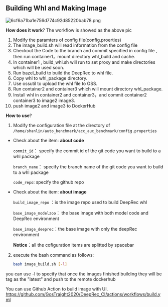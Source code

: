 
## Building Whl and Making Image
![6cf6a71ba1e756d774c92d85220bab78.png](https://github.com/GosTraight2020/DeepRec_CI/blob/master/.asset/build.png)

**How does it work**?
The workflow is showed as the above pic
1. Modify the paramters of config file(config.proerties)
2. The image_build.sh will read information from the config file
3. Checkout the Code to the branch and commit specified in config file , then run container1，mount directory whl_build and cache.
4. In container1 , build_whl.sh will run to set proxy and make directories which will be used soon.
5. Run bazel_build to build the DeepRec to whl file.
6. Copy whl to whl_package directory.
7. Use ossutil to upload the whl file to OSS.
8. Run container2 and container3 which will mount directory whl_package.
9. Install whl in container2 and container3，and commit container2 container3 to image2 image3.
10. push image2 and image3 to DockerHub

**How to use**?
1. Modify the configuration file at the directory of `/home/shanlin/auto_benchmark/acc_auc_benchmark/config.properties`

- Check about the item: **about code**

    `commit_id`： specify the commit id of the git code you want to build to a whl package
    
    `branch_name`： specify the branch name of the git code you want to build to a whl package
    
    `code_repo`: specify the github repo
- Check about the item: **about image**

    `build_image_repo` ：is the image repo used to build DeepRec whl

    `base_image_modelzoo`： the base image with both model code and DeepRec environment

    `base_image_deeprec`：the base image with only the deepRec environment



    **Notice**：all the cofiguration items are splitted by spacebar

2. execute the bash command as follows:

	```bash
    bash image_build.sh [-l]
    ```
	
you can use -l to specify that once the images finished building they will be tag as the "latest" and push to the remote dockerhub

You can use Github Action to build image with UI. https://github.com/GosTraight2020/DeepRec_CI/actions/workflows/build.yml
